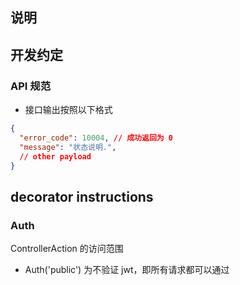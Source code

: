 ## 说明

## 开发约定

### API 规范

 - 接口输出按照以下格式   

```json
{
  "error_code": 10004, // 成功返回为 0
  "message": "状态说明.",
  // other payload
}
```


## decorator instructions

### Auth

ControllerAction 的访问范围

 - Auth('public') 为不验证 jwt，即所有请求都可以通过
